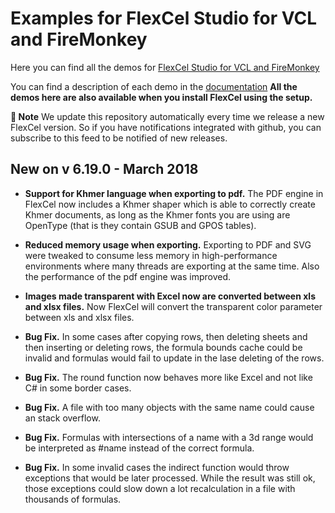 ﻿# Examples for FlexCel Studio for VCL and FireMonkey

Here you can find all the demos for [FlexCel Studio for VCL and FireMonkey](http://www.tmssoftware.com/site/flexcel.asp)

You can find a description of each demo in the [documentation](http://www.tmssoftware.biz/flexcel/doc/vcl/index.html)
**All the demos here are also available when you install FlexCel using the setup.**

**:book: Note** We update this repository automatically every time we release a new FlexCel version. So if you have notifications integrated with github, you can subscribe to this feed to be notified of new releases.


## New on v 6.19.0 - March 2018


- **Support for Khmer language when exporting to pdf.** The PDF engine in FlexCel now includes a Khmer shaper which is able to correctly create Khmer documents, as long as the Khmer fonts you are using are OpenType (that is they contain GSUB and GPOS tables).

- **Reduced memory usage when exporting.** Exporting to PDF and SVG were tweaked to consume less memory in high-performance environments where many threads are exporting at the same time. Also the performance of the pdf engine was improved.

- **Images made transparent with Excel now are converted between xls and xlsx files.** Now FlexCel will convert the transparent color parameter between xls and xlsx files.

- **Bug Fix.** In some cases after copying rows, then deleting sheets and then inserting or deleting rows, the formula bounds cache could be invalid and formulas would fail to update in the lase deleting of the rows.

- **Bug Fix.** The round function now behaves more like Excel and not like C# in some border cases.

- **Bug Fix.** A file with too many objects with the same name could cause an stack overflow.

- **Bug Fix.** Formulas with intersections of a name with a 3d range would be interpreted as #name instead of the correct formula.

- **Bug Fix.** In some invalid cases the indirect function would throw exceptions that would be later processed. While the result was still ok, those exceptions could slow down a lot recalculation in a file with thousands of formulas.


